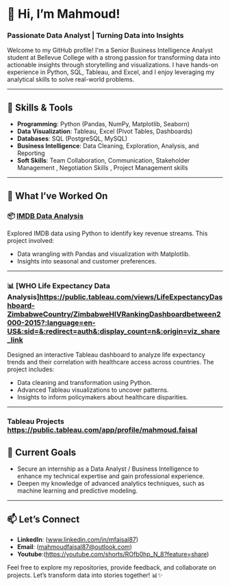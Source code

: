 # 👋 Hi, I’m Mahmoud! 
### Passionate Data Analyst | Turning Data into Insights

Welcome to my GitHub profile! I'm a Senior Business Intelligence Analyst student at Bellevue College with a strong passion for transforming data into actionable insights through storytelling and visualizations. I have hands-on experience in Python, SQL, Tableau, and Excel, and I enjoy leveraging my analytical skills to solve real-world problems.

---

## 🔧 Skills & Tools
- **Programming**: Python (Pandas, NumPy, Matplotlib, Seaborn)
- **Data Visualization**: Tableau, Excel (Pivot Tables, Dashboards)
- **Databases**: SQL (PostgreSQL, MySQL)
- **Business Intelligence**: Data Cleaning, Exploration, Analysis, and Reporting
- **Soft Skills**: Team Collaboration, Communication, Stakeholder Management , Negotiation Skills , Project Management skills

---

## 🚀 What I’ve Worked On
### 📦 [IMDB Data Analysis](https://github.com/mahmoud1500/Python/blob/e1abbeea077c36ffb7edbb75fc73bcaa9f6273c0/Faisal%20-%20Machine%20Learning%20Midterm.ipynb)
Explored IMDB data using Python to identify key revenue streams. This project involved:
- Data wrangling with Pandas and visualization with Matplotlib.
- Insights into seasonal  and customer preferences.

---

### 📊 [WHO Life Expectancy Data Analysis]https://public.tableau.com/views/LifeExpectancyDashboard-ZimbabweCountry/ZimbabweHIVRankingDashboardbetween2000-2015?:language=en-US&:sid=&:redirect=auth&:display_count=n&:origin=viz_share_link
Designed an interactive Tableau dashboard to analyze life expectancy trends and their correlation with healthcare access across countries. The project includes:
- Data cleaning and transformation using Python.
- Advanced Tableau visualizations to uncover patterns.
- Insights to inform policymakers about healthcare disparities.

---
### Tableau Projects https://public.tableau.com/app/profile/mahmoud.faisal
### 

## 🌱 Current Goals
- Secure an internship as a Data Analyst / Business Intelligence to enhance my technical expertise and gain professional experience.
- Deepen my knowledge of advanced analytics techniques, such as machine learning and predictive modeling.

---

## 📫 Let’s Connect
- **LinkedIn**: (www.linkedin.com/in/mfaisal87)
- **Email**: (mahmoudfaisal87@outlook.com)
- **Youtube**:(https://youtube.com/shorts/ROfb0hp_N_8?feature=share)

Feel free to explore my repositories, provide feedback, and collaborate on projects. Let’s transform data into stories together! 📊✨
